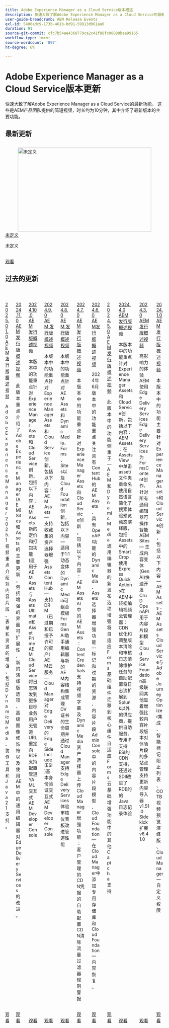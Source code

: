 ```yaml
---
title: Adobe Experience Manager as a Cloud Service版本概述
description: 快速大致了解Adobe Experience Manager as a Cloud Service的最新功能
user-guide-breadcrumb: AEM Release Events
exl-id: 5406adc9-173b-461b-bd91-59913d961aa0
duration: 91
source-git-commit: cfc7b54ae4360779ca2c41f88fc08089bae99165
workflow-type: tm+mt
source-wordcount: '897'
ht-degree: 6%

---
```


# Adobe Experience Manager as a Cloud Service版本更新

快速大致了解Adobe Experience Manager as a Cloud Service的最新功能。 这些是AEM产品团队提供的简短视频，时长约为10分钟，其中介绍了最新版本的主要功能。

## 最新更新

<!-- CARDS
{cta = Watch}

* 2025/2025-2-0.md

-->
<!-- START CARDS HTML - DO NOT MODIFY BY HAND -->
<div class="columns">
    <div class="column is-half-tablet is-half-desktop is-one-third-widescreen" aria-label="undefined">
        <div class="card" style="height: 100%; display: flex; flex-direction: column; height: 100%;">
            <div class="card-image">
                <figure class="image x-is-16by9">
                    <a href="2025/2025-2-0.md" title="未定义" target="_blank" rel="referrer">
                        <img class="is-bordered-r-small" src="https://video.tv.adobe.com/v/3458080/?format=jpeg&nocache=1746727544433" alt="未定义"
                             style="width: 100%; aspect-ratio: 16 / 9; object-fit: cover; overflow: hidden; display: block; margin: auto;">
                    </a>
                </figure>
            </div>
            <div class="card-content is-padded-small" style="display: flex; flex-direction: column; flex-grow: 1; justify-content: space-between;">
                <div class="top-card-content">
                    <p class="headline is-size-6 has-text-weight-bold">
                        <a href="2025/2025-2-0.md" target="_blank" rel="referrer" title="未定义">未定义</a>
                    </p>
                    <p class="is-size-6">未定义</p>
                </div>
                <a href="2025/2025-2-0.md" target="_blank" rel="referrer" class="spectrum-Button spectrum-Button--outline spectrum-Button--primary spectrum-Button--sizeM" style="align-self: flex-start; margin-top: 1rem;">
                    <span class="spectrum-Button-label has-no-wrap has-text-weight-bold">观看</span>
                </a>
            </div>
        </div>
    </div>
</div>
<!-- END CARDS HTML - DO NOT MODIFY BY HAND -->


## 过去的更新

<!-- CARDS
{cta = Watch}

  * 2025/2025-1-0.md
  * 2024/2024-11-0.md
  * 2024/2024-10-0.md
  * 2024/2024-9-0.md
  * 2024/2024-8-0.md
  * 2024/2024-7-0.md
  * 2024/2024-6-0.md
  * 2024/2024-5-0.md
  * 2024/2024-4-0.md
  * 2024/2024-3-0.md
  * 2024/2024-1-0.md
  
-->
<!-- START CARDS HTML - DO NOT MODIFY BY HAND -->
<div class="columns">
    <div class="column is-half-tablet is-half-desktop is-one-third-widescreen" aria-label="2025.01.0 AEM Release Overview Video">
        <div class="card" style="height: 100%; display: flex; flex-direction: column; height: 100%;">
            <div class="card-image">
                <figure class="image x-is-16by9">
                    <a href="2025/2025-1-0.md" title="2025.01.0 AEM发行版概述视频" target="_blank" rel="referrer">
                        <img class="is-bordered-r-small" src="https://video.tv.adobe.com/v/3456084/?format=jpeg&nocache=1746727545511&captions=chi_hans" alt="2025.01.0 AEM发行版概述视频"
                             style="width: 100%; aspect-ratio: 16 / 9; object-fit: cover; overflow: hidden; display: block; margin: auto;">
                    </a>
                </figure>
            </div>
            <div class="card-content is-padded-small" style="display: flex; flex-direction: column; flex-grow: 1; justify-content: space-between;">
                <div class="top-card-content">
                    <p class="headline is-size-6 has-text-weight-bold">
                        <a href="2025/2025-1-0.md" target="_blank" rel="referrer" title="2025.01.0 AEM发行版概述视频">2025.01.0 AEM 发行版概述视频</a>
                    </p>
                    <p class="is-size-6">Adobe Experience Manager 2025.1视频重点介绍对内容片段、表单和资源的增强，包括Dynamic Media、协作工具和Java 21支持。</p>
                </div>
                <a href="2025/2025-1-0.md" target="_blank" rel="referrer" class="spectrum-Button spectrum-Button--outline spectrum-Button--primary spectrum-Button--sizeM" style="align-self: flex-start; margin-top: 1rem;">
                    <span class="spectrum-Button-label has-no-wrap has-text-weight-bold">观看</span>
                </a>
            </div>
        </div>
    </div>
    <div class="column is-half-tablet is-half-desktop is-one-third-widescreen" aria-label="2024.11.0 AEM Release Overview Video">
        <div class="card" style="height: 100%; display: flex; flex-direction: column; height: 100%;">
            <div class="card-image">
                <figure class="image x-is-16by9">
                    <a href="2024/2024-11-0.md" title="2024.11.0 AEM发行版概述视频" target="_blank" rel="referrer">
                        <img class="is-bordered-r-small" src="https://video.tv.adobe.com/v/3440930/?format=jpeg&nocache=1746727545546&captions=chi_hans" alt="2024.11.0 AEM发行版概述视频"
                             style="width: 100%; aspect-ratio: 16 / 9; object-fit: cover; overflow: hidden; display: block; margin: auto;">
                    </a>
                </figure>
            </div>
            <div class="card-content is-padded-small" style="display: flex; flex-direction: column; flex-grow: 1; justify-content: space-between;">
                <div class="top-card-content">
                    <p class="headline is-size-6 has-text-weight-bold">
                        <a href="2024/2024-11-0.md" target="_blank" rel="referrer" title="2024.11.0 AEM发行版概述视频">2024.11.0 AEM 发行版概述视频</a>
                    </p>
                    <p class="is-size-6">此版本重点介绍了Adobe Experience Manager (AEM) Sites和Assets的主要更新，包括增强的界面可扩展性、新的演绎版选项、高级图像修饰符以及使用AEM中的通用编辑器对Edge Delivery Services的改进。</p>
                </div>
                <a href="2024/2024-11-0.md" target="_blank" rel="referrer" class="spectrum-Button spectrum-Button--outline spectrum-Button--primary spectrum-Button--sizeM" style="align-self: flex-start; margin-top: 1rem;">
                    <span class="spectrum-Button-label has-no-wrap has-text-weight-bold">观看</span>
                </a>
            </div>
        </div>
    </div>
    <div class="column is-half-tablet is-half-desktop is-one-third-widescreen" aria-label="2024.10.0 AEM Release Overview Video">
        <div class="card" style="height: 100%; display: flex; flex-direction: column; height: 100%;">
            <div class="card-image">
                <figure class="image x-is-16by9">
                    <a href="2024/2024-10-0.md" title="2024.10.0 AEM发行版概述视频" target="_blank" rel="referrer">
                        <img class="is-bordered-r-small" src="https://video.tv.adobe.com/v/3440501/?format=jpeg&nocache=1746727545580" alt="2024.10.0 AEM发行版概述视频"
                             style="width: 100%; aspect-ratio: 16 / 9; object-fit: cover; overflow: hidden; display: block; margin: auto;">
                    </a>
                </figure>
            </div>
            <div class="card-content is-padded-small" style="display: flex; flex-direction: column; flex-grow: 1; justify-content: space-between;">
                <div class="top-card-content">
                    <p class="headline is-size-6 has-text-weight-bold">
                        <a href="2024/2024-10-0.md" target="_blank" rel="referrer" title="2024.10.0 AEM发行版概述视频">2024.10.0 AEM 发行版概述视频</a>
                    </p>
                    <p class="is-size-6">本版本中的功能重点针对Experience Manager Assets和Cloud Service创新，包括以下内容：AEM Assets新的定价和打包功能(适用于AEM Assets与Assets Ultimate和Asset PrimeAEM Cloud Service将日志转发到更多目标业务用户无管道URL重定向​RDE支持配置管道YAML​交互式AEM Developer Console</p>
                </div>
                <a href="2024/2024-10-0.md" target="_blank" rel="referrer" class="spectrum-Button spectrum-Button--outline spectrum-Button--primary spectrum-Button--sizeM" style="align-self: flex-start; margin-top: 1rem;">
                    <span class="spectrum-Button-label has-no-wrap has-text-weight-bold">观看</span>
                </a>
            </div>
        </div>
    </div>
    <div class="column is-half-tablet is-half-desktop is-one-third-widescreen" aria-label="2024.9.0 AEM Release Overview Video">
        <div class="card" style="height: 100%; display: flex; flex-direction: column; height: 100%;">
            <div class="card-image">
                <figure class="image x-is-16by9">
                    <a href="2024/2024-9-0.md" title="2024.9.0 AEM发行版概述视频" target="_blank" rel="referrer">
                        <img class="is-bordered-r-small" src="https://video.tv.adobe.com/v/3434847/?format=jpeg&nocache=1746727545496" alt="2024.9.0 AEM发行版概述视频"
                             style="width: 100%; aspect-ratio: 16 / 9; object-fit: cover; overflow: hidden; display: block; margin: auto;">
                    </a>
                </figure>
            </div>
            <div class="card-content is-padded-small" style="display: flex; flex-direction: column; flex-grow: 1; justify-content: space-between;">
                <div class="top-card-content">
                    <p class="headline is-size-6 has-text-weight-bold">
                        <a href="2024/2024-9-0.md" target="_blank" rel="referrer" title="2024.9.0 AEM发行版概述视频">2024.9.0 AEM 发行版概述视频</a>
                    </p>
                    <p class="is-size-6">本版本中的功能重点针对Experience Manager Assets和Cloud Service创新，包括以下内容：AEM Assets — 支持收藏集的资产选择器增强​Assets Content Hub — 支持DRM（已过期和已授予许可的资产）​AEM云服务 — Cloud Manager对Edge Delivery​的Edge Side Include (ESI)​基本身份验证​交互式AEM Developer Console</p>
                </div>
                <a href="2024/2024-9-0.md" target="_blank" rel="referrer" class="spectrum-Button spectrum-Button--outline spectrum-Button--primary spectrum-Button--sizeM" style="align-self: flex-start; margin-top: 1rem;">
                    <span class="spectrum-Button-label has-no-wrap has-text-weight-bold">观看</span>
                </a>
            </div>
        </div>
    </div>
    <div class="column is-half-tablet is-half-desktop is-one-third-widescreen" aria-label="2024.8.0 AEM Release Overview Video">
        <div class="card" style="height: 100%; display: flex; flex-direction: column; height: 100%;">
            <div class="card-image">
                <figure class="image x-is-16by9">
                    <a href="2024/2024-8-0.md" title="2024.8.0 AEM发行版概述视频" target="_blank" rel="referrer">
                        <img class="is-bordered-r-small" src="https://video.tv.adobe.com/v/3433381/?format=jpeg&nocache=1746727545533" alt="2024.8.0 AEM发行版概述视频"
                             style="width: 100%; aspect-ratio: 16 / 9; object-fit: cover; overflow: hidden; display: block; margin: auto;">
                    </a>
                </figure>
            </div>
            <div class="card-content is-padded-small" style="display: flex; flex-direction: column; flex-grow: 1; justify-content: space-between;">
                <div class="top-card-content">
                    <p class="headline is-size-6 has-text-weight-bold">
                        <a href="2024/2024-8-0.md" target="_blank" rel="referrer" title="2024.8.0 AEM发行版概述视频">2024.8.0 AEM 发行版概述视频</a>
                    </p>
                    <p class="is-size-6">本版本中的功能重点针对AEM Assets和Dynamic Media、Forms、Sites以及Cloud Foundation创新，包括以下内容 — 适用于1:1动态变体的Dynamic Media可组合模板Forms GenAI助手通用编辑器与新的AEM内容结构集成​管理DV证书的生命周期并通过Cloud Manager支持Edge Delivery Services体验审核仪表板改进管道性能</p>
                </div>
                <a href="2024/2024-8-0.md" target="_blank" rel="referrer" class="spectrum-Button spectrum-Button--outline spectrum-Button--primary spectrum-Button--sizeM" style="align-self: flex-start; margin-top: 1rem;">
                    <span class="spectrum-Button-label has-no-wrap has-text-weight-bold">观看</span>
                </a>
            </div>
        </div>
    </div>
    <div class="column is-half-tablet is-half-desktop is-one-third-widescreen" aria-label="2024.7.0 AEM Release Overview Video">
        <div class="card" style="height: 100%; display: flex; flex-direction: column; height: 100%;">
            <div class="card-image">
                <figure class="image x-is-16by9">
                    <a href="2024/2024-7-0.md" title="2024.7.0 AEM发行版概述视频" target="_blank" rel="referrer">
                        <img class="is-bordered-r-small" src="https://video.tv.adobe.com/v/3432549/?format=jpeg&nocache=1746727545554&captions=chi_hans" alt="2024.7.0 AEM发行版概述视频"
                             style="width: 100%; aspect-ratio: 16 / 9; object-fit: cover; overflow: hidden; display: block; margin: auto;">
                    </a>
                </figure>
            </div>
            <div class="card-content is-padded-small" style="display: flex; flex-direction: column; flex-grow: 1; justify-content: space-between;">
                <div class="top-card-content">
                    <p class="headline is-size-6 has-text-weight-bold">
                        <a href="2024/2024-7-0.md" target="_blank" rel="referrer" title="2024.7.0 AEM发行版概述视频">2024.7.0 AEM 发行版概述视频</a>
                    </p>
                    <p class="is-size-6">本版本中的功能重点针对Experience Manager Assets和Cloud Service创新，包括以下内容：AEM Assets​AI中的AEM Assets：Content Credentials支持视频字幕及Dynamic Media​资产选择器上传​Cloud Manager增强功能：客户管理的CDN凭据的自助配置​CDN清除​ ​流量过滤器规则警报</p>
                </div>
                <a href="2024/2024-7-0.md" target="_blank" rel="referrer" class="spectrum-Button spectrum-Button--outline spectrum-Button--primary spectrum-Button--sizeM" style="align-self: flex-start; margin-top: 1rem;">
                    <span class="spectrum-Button-label has-no-wrap has-text-weight-bold">观看</span>
                </a>
            </div>
        </div>
    </div>
    <div class="column is-half-tablet is-half-desktop is-one-third-widescreen" aria-label="2024.6.0 AEM release overview video">
        <div class="card" style="height: 100%; display: flex; flex-direction: column; height: 100%;">
            <div class="card-image">
                <figure class="image x-is-16by9">
                    <a href="2024/2024-6-0.md" title="2024.6.0 AEM发行版概述视频" target="_blank" rel="referrer">
                        <img class="is-bordered-r-small" src="https://video.tv.adobe.com/v/3430779/?format=jpeg&nocache=1746727545562" alt="2024.6.0 AEM发行版概述视频"
                             style="width: 100%; aspect-ratio: 16 / 9; object-fit: cover; overflow: hidden; display: block; margin: auto;">
                    </a>
                </figure>
            </div>
            <div class="card-content is-padded-small" style="display: flex; flex-direction: column; flex-grow: 1; justify-content: space-between;">
                <div class="top-card-content">
                    <p class="headline is-size-6 has-text-weight-bold">
                        <a href="2024/2024-6-0.md" target="_blank" rel="referrer" title="2024.6.0 AEM发行版概述视频">2024.6.0 AEM发行版概述视频</a>
                    </p>
                    <p class="is-size-6">2024年6月版本中的功能重点关注具有Content Hub的AEM Assets、具有OpenAPI功能的Dynamic Media、Assets选择器增强功能 — 标记和过期的资源、内容片段Admin Console中的内容片段模型、Cloud Foundation — 在Cloud Manager中添加专用存储库和Cloud Foundation — 内容恢复。</p>
                </div>
                <a href="2024/2024-6-0.md" target="_blank" rel="referrer" class="spectrum-Button spectrum-Button--outline spectrum-Button--primary spectrum-Button--sizeM" style="align-self: flex-start; margin-top: 1rem;">
                    <span class="spectrum-Button-label has-no-wrap has-text-weight-bold">观看</span>
                </a>
            </div>
        </div>
    </div>
    <div class="column is-half-tablet is-half-desktop is-one-third-widescreen" aria-label="2024.5.0 AEM Release Overview Video">
        <div class="card" style="height: 100%; display: flex; flex-direction: column; height: 100%;">
            <div class="card-image">
                <figure class="image x-is-16by9">
                    <a href="2024/2024-5-0.md" title="2024.5.0 AEM发行版概述视频" target="_blank" rel="referrer">
                        <img class="is-bordered-r-small" src="https://video.tv.adobe.com/v/3448072/?format=jpeg&nocache=1746727545523&captions=chi_hans" alt="2024.5.0 AEM发行版概述视频"
                             style="width: 100%; aspect-ratio: 16 / 9; object-fit: cover; overflow: hidden; display: block; margin: auto;">
                    </a>
                </figure>
            </div>
            <div class="card-content is-padded-small" style="display: flex; flex-direction: column; flex-grow: 1; justify-content: space-between;">
                <div class="top-card-content">
                    <p class="headline is-size-6 has-text-weight-bold">
                        <a href="2024/2024-5-0.md" target="_blank" rel="referrer" title="2024.5.0 AEM发行版概述视频">2024.5.0 AEM 发行版概述视频</a>
                    </p>
                    <p class="is-size-6">此版本中的功能侧重于 — AEM和Dynamic Media通用编辑器的新发布选项增强将自适应Forms基础组件迁移到核心组件自适应Forms云基础增强功能中的其他Captcha支持</p>
                </div>
                <a href="2024/2024-5-0.md" target="_blank" rel="referrer" class="spectrum-Button spectrum-Button--outline spectrum-Button--primary spectrum-Button--sizeM" style="align-self: flex-start; margin-top: 1rem;">
                    <span class="spectrum-Button-label has-no-wrap has-text-weight-bold">观看</span>
                </a>
            </div>
        </div>
    </div>
    <div class="column is-half-tablet is-half-desktop is-one-third-widescreen" aria-label="2024.4.0 AEM Release Overview Video">
        <div class="card" style="height: 100%; display: flex; flex-direction: column; height: 100%;">
            <div class="card-image">
                <figure class="image x-is-16by9">
                    <a href="2024/2024-4-0.md" title="2024.4.0 AEM发行版概述视频" target="_blank" rel="referrer">
                        <img class="is-bordered-r-small" src="https://video.tv.adobe.com/v/3446319/?format=jpeg&nocache=1746727545588&captions=chi_hans" alt="2024.4.0 AEM发行版概述视频"
                             style="width: 100%; aspect-ratio: 16 / 9; object-fit: cover; overflow: hidden; display: block; margin: auto;">
                    </a>
                </figure>
            </div>
            <div class="card-content is-padded-small" style="display: flex; flex-direction: column; flex-grow: 1; justify-content: space-between;">
                <div class="top-card-content">
                    <p class="headline is-size-6 has-text-weight-bold">
                        <a href="2024/2024-4-0.md" target="_blank" rel="referrer" title="2024.4.0 AEM发行版概述视频">2024.4.0 AEM 发行版概述视频</a>
                    </p>
                    <p class="is-size-6">本版本中的功能重点针对Experience Manager Assets和Cloud Service创新，包括以下内容：AEM Assets：在Assets View中单击asset/文件夹重命名使用自然语言简化了搜索体验预览动态演绎版，包括Assets中的Smart Crop使用Express Quick Actions在AEM中轻松编辑视频云管理器：CDN优化和调整版本清除和审核日志清除维护任务的自助配置将日志流扩展到Splunk以外的供应商，提供自助服务、专用IP支持ESI的CDN支持，还通过SDII改进了RDE的的Java日志记录体验</p>
                </div>
                <a href="2024/2024-4-0.md" target="_blank" rel="referrer" class="spectrum-Button spectrum-Button--outline spectrum-Button--primary spectrum-Button--sizeM" style="align-self: flex-start; margin-top: 1rem;">
                    <span class="spectrum-Button-label has-no-wrap has-text-weight-bold">观看</span>
                </a>
            </div>
        </div>
    </div>
    <div class="column is-half-tablet is-half-desktop is-one-third-widescreen" aria-label="2024.3.0 AEM Release Overview Video">
        <div class="card" style="height: 100%; display: flex; flex-direction: column; height: 100%;">
            <div class="card-image">
                <figure class="image x-is-16by9">
                    <a href="2024/2024-3-0.md" title="2024.3.0 AEM发行版概述视频" target="_blank" rel="referrer">
                        <img class="is-bordered-r-small" src="https://video.tv.adobe.com/v/3450617/?format=jpeg&nocache=1746727545571&captions=chi_hans" alt="2024.3.0 AEM发行版概述视频"
                             style="width: 100%; aspect-ratio: 16 / 9; object-fit: cover; overflow: hidden; display: block; margin: auto;">
                    </a>
                </figure>
            </div>
            <div class="card-content is-padded-small" style="display: flex; flex-direction: column; flex-grow: 1; justify-content: space-between;">
                <div class="top-card-content">
                    <p class="headline is-size-6 has-text-weight-bold">
                        <a href="2024/2024-3-0.md" target="_blank" rel="referrer" title="2024.3.0 AEM发行版概述视频">2024.3.0 AEM 发行版概述视频</a>
                    </p>
                    <p class="is-size-6">高影响力的体验AEM使用Edge Delivery Services Edge Delivery Services为FormsContent创作，针对所有通用编辑器可操作智能AEM Sites — 生成内容变体(GenAI)快速开发CruD OpenAPI用于内容片段和模型Cloud Service Foundation高级联网其他显着增强比较内容片段版本对体验片段的多站点管理支持更新内容导入器v1.51.0 Sidekick扩展v6.41.0</p>
                </div>
                <a href="2024/2024-3-0.md" target="_blank" rel="referrer" class="spectrum-Button spectrum-Button--outline spectrum-Button--primary spectrum-Button--sizeM" style="align-self: flex-start; margin-top: 1rem;">
                    <span class="spectrum-Button-label has-no-wrap has-text-weight-bold">观看</span>
                </a>
            </div>
        </div>
    </div>
    <div class="column is-half-tablet is-half-desktop is-one-third-widescreen" aria-label="2024.1.0 AEM Release Overview Video">
        <div class="card" style="height: 100%; display: flex; flex-direction: column; height: 100%;">
            <div class="card-image">
                <figure class="image x-is-16by9">
                    <a href="2024/2024-1-0.md" title="2024.1.0 AEM发行版概述视频" target="_blank" rel="referrer">
                        <img class="is-bordered-r-small" src="https://video.tv.adobe.com/v/3448939/?format=jpeg&nocache=1746727545596&captions=chi_hans" alt="2024.1.0 AEM发行版概述视频"
                             style="width: 100%; aspect-ratio: 16 / 9; object-fit: cover; overflow: hidden; display: block; margin: auto;">
                    </a>
                </figure>
            </div>
            <div class="card-content is-padded-small" style="display: flex; flex-direction: column; flex-grow: 1; justify-content: space-between;">
                <div class="top-card-content">
                    <p class="headline is-size-6 has-text-weight-bold">
                        <a href="2024/2024-1-0.md" target="_blank" rel="referrer" title="2024.1.0 AEM发行版概述视频">2024.1.0 AEM 发行版概述视频</a>
                    </p>
                    <p class="is-size-6">本版本中的功能主要针对Experience Manager Assets和Cloud Service创新，包括以下内容 — AEM Assets - AEM Assets Cloud Service与Adobe Journey Optimizer集成、智能标记阻止列表、OOTB视频预览演绎版、Cloud Manager — 自定义权限</p>
                </div>
                <a href="2024/2024-1-0.md" target="_blank" rel="referrer" class="spectrum-Button spectrum-Button--outline spectrum-Button--primary spectrum-Button--sizeM" style="align-self: flex-start; margin-top: 1rem;">
                    <span class="spectrum-Button-label has-no-wrap has-text-weight-bold">观看</span>
                </a>
            </div>
        </div>
    </div>
</div>
<!-- END CARDS HTML - DO NOT MODIFY BY HAND -->
